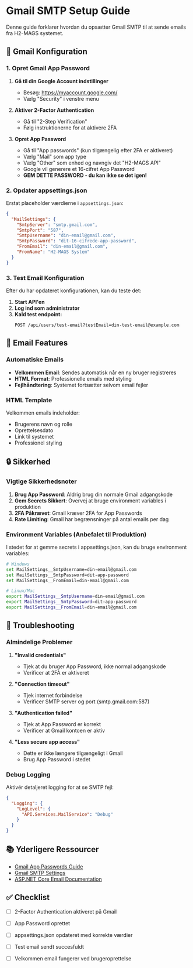 # Gmail SMTP Setup Guide

Denne guide forklarer hvordan du opsætter Gmail SMTP til at sende emails fra H2-MAGS systemet.

## 🔧 Gmail Konfiguration

### 1. Opret Gmail App Password

1. **Gå til din Google Account indstillinger**
   - Besøg: https://myaccount.google.com/
   - Vælg "Security" i venstre menu

2. **Aktiver 2-Factor Authentication**
   - Gå til "2-Step Verification"
   - Følg instruktionerne for at aktivere 2FA

3. **Opret App Password**
   - Gå til "App passwords" (kun tilgængelig efter 2FA er aktiveret)
   - Vælg "Mail" som app type
   - Vælg "Other" som enhed og navngiv det "H2-MAGS API"
   - Google vil generere et 16-cifret App Password
   - **GEM DETTE PASSWORD - du kan ikke se det igen!**

### 2. Opdater appsettings.json

Erstat placeholder værdierne i `appsettings.json`:

```json
{
  "MailSettings": {
    "SmtpServer": "smtp.gmail.com",
    "SmtpPort": "587",
    "SmtpUsername": "din-email@gmail.com",
    "SmtpPassword": "dit-16-cifrede-app-password",
    "FromEmail": "din-email@gmail.com",
    "FromName": "H2-MAGS System"
  }
}
```

### 3. Test Email Konfiguration

Efter du har opdateret konfigurationen, kan du teste det:

1. **Start API'en**
2. **Log ind som administrator**
3. **Kald test endpoint:**
   ```
   POST /api/users/test-email?testEmail=din-test-email@example.com
   ```

## 📧 Email Features

### Automatiske Emails

- **Velkommen Email**: Sendes automatisk når en ny bruger registreres
- **HTML Format**: Professionelle emails med styling
- **Fejlhåndtering**: Systemet fortsætter selvom email fejler

### HTML Template

Velkommen emails indeholder:
- Brugerens navn og rolle
- Oprettelsesdato
- Link til systemet
- Professionel styling

## 🔒 Sikkerhed

### Vigtige Sikkerhedsnoter

1. **Brug App Password**: Aldrig brug din normale Gmail adgangskode
2. **Gem Secrets Sikkert**: Overvej at bruge environment variables i produktion
3. **2FA Påkrævet**: Gmail kræver 2FA for App Passwords
4. **Rate Limiting**: Gmail har begrænsninger på antal emails per dag

### Environment Variables (Anbefalet til Produktion)

I stedet for at gemme secrets i appsettings.json, kan du bruge environment variables:

```bash
# Windows
set MailSettings__SmtpUsername=din-email@gmail.com
set MailSettings__SmtpPassword=dit-app-password
set MailSettings__FromEmail=din-email@gmail.com

# Linux/Mac
export MailSettings__SmtpUsername=din-email@gmail.com
export MailSettings__SmtpPassword=dit-app-password
export MailSettings__FromEmail=din-email@gmail.com
```

## 🐛 Troubleshooting

### Almindelige Problemer

1. **"Invalid credentials"**
   - Tjek at du bruger App Password, ikke normal adgangskode
   - Verificer at 2FA er aktiveret

2. **"Connection timeout"**
   - Tjek internet forbindelse
   - Verificer SMTP server og port (smtp.gmail.com:587)

3. **"Authentication failed"**
   - Tjek at App Password er korrekt
   - Verificer at Gmail kontoen er aktiv

4. **"Less secure app access"**
   - Dette er ikke længere tilgængeligt i Gmail
   - Brug App Password i stedet

### Debug Logging

Aktivér detaljeret logging for at se SMTP fejl:

```json
{
  "Logging": {
    "LogLevel": {
      "API.Services.MailService": "Debug"
    }
  }
}
```

## 📚 Yderligere Ressourcer

- [Gmail App Passwords Guide](https://support.google.com/accounts/answer/185833)
- [Gmail SMTP Settings](https://support.google.com/mail/answer/7126229)
- [ASP.NET Core Email Documentation](https://docs.microsoft.com/en-us/aspnet/core/fundamentals/email)

## ✅ Checklist

- [ ] 2-Factor Authentication aktiveret på Gmail
- [ ] App Password oprettet
- [ ] appsettings.json opdateret med korrekte værdier
- [ ] Test email sendt succesfuldt
- [ ] Velkommen email fungerer ved brugeroprettelse

